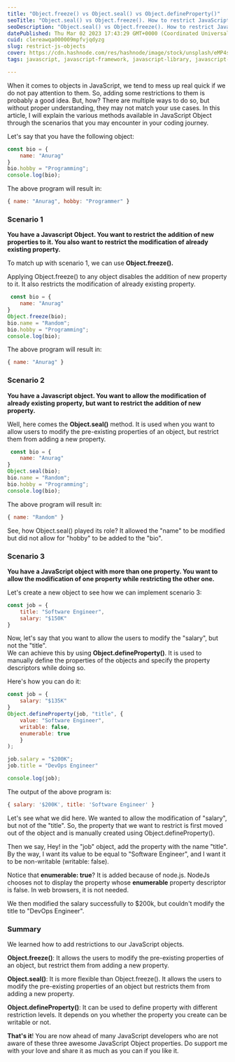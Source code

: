 ```yaml
---
title: "Object.freeze() vs Object.seal() vs Object.defineProperty()"
seoTitle: "Object.seal() vs Object.freeze(). How to restrict JavaScript Objects?"
seoDescription: "Object.seal() vs Object.freeze(). How to restrict JavaScript Objects? This article covers how you can modify and restrict the JavaScript objects."
datePublished: Thu Mar 02 2023 17:43:29 GMT+0000 (Coordinated Universal Time)
cuid: clereawqa000009mpfvjqdyzg
slug: restrict-js-objects
cover: https://cdn.hashnode.com/res/hashnode/image/stock/unsplash/eMP4sYPJ9x0/upload/863e1a1dc27090249815cc352eb4020c.jpeg
tags: javascript, javascript-framework, javascript-library, javascript-modules, programming-tips

---
```


When it comes to objects in JavaScript, we tend to mess up real quick if we do not pay attention to them. So, adding some restrictions to them is probably a good idea. But, how? There are multiple ways to do so, but without proper understanding, they may not match your use cases. In this article, I will explain the various methods available in JavaScript Object through the scenarios that you may encounter in your coding journey.

Let's say that you have the following object:

```javascript
const bio = {
    name: "Anurag"
}
bio.hobby = "Programming";
console.log(bio);
```

The above program will result in:

```javascript
{ name: "Anurag", hobby: "Programmer" }
```

### Scenario 1

**You have a Javascript Object. You want to restrict the addition of new properties to it. You also want to restrict the modification of already existing property.**

To match up with scenario 1, we can use **Object.freeze().**

Applying Object.freeze() to any object disables the addition of new property to it. It also restricts the modification of already existing property.

```javascript
 const bio = {
    name: "Anurag"
}
Object.freeze(bio);
bio.name = "Random";
bio.hobby = "Programming";
console.log(bio);
```

The above program will result in:

```javascript
{ name: "Anurag" }
```

### Scenario 2

**You have a Javascript object. You want to allow the modification of already existing property, but want to restrict the addition of new property.**

Well, here comes the **Object.seal()** method. It is used when you want to allow users to modify the pre-existing properties of an object, but restrict them from adding a new property.

```javascript
 const bio = {
    name: "Anurag"
}
Object.seal(bio);
bio.name = "Random";
bio.hobby = "Programming";
console.log(bio);
```

The above program will result in:

```javascript
{ name: "Random" }
```

See, how Object.seal() played its role? It allowed the "name" to be modified but did not allow for "hobby" to be added to the "bio".

### Scenario 3

**You have a JavaScript object with more than one property. You want to allow the modification of one property while restricting the other one.**

Let's create a new object to see how we can implement scenario 3:

```javascript
const job = {
    title: "Software Engineer",
    salary: "$150K"
}
```

Now, let's say that you want to allow the users to modify the "salary", but not the "title".  
We can achieve this by using **Object.defineProperty()**. It is used to manually define the properties of the objects and specify the property descriptors while doing so.

Here's how you can do it:

```javascript
const job = {
    salary: "$135K"
}
Object.defineProperty(job, "title", {
    value: "Software Engineer",
    writable: false,
    enumerable: true
    }
);

job.salary = "$200K";
job.title = "DevOps Engineer"

console.log(job);
```

The output of the above program is:

```javascript
{ salary: '$200K', title: 'Software Engineer' }
```

Let's see what we did here. We wanted to allow the modification of "salary", but not of the "title". So, the property that we want to restrict is first moved out of the object and is manually created using Object.defineProperty().

Then we say, Hey! in the "job" object, add the property with the name "title". By the way, I want its value to be equal to "Software Engineer", and I want it to be non-writable (writable: false).

Notice that **enumerable: true**? It is added because of node.js. NodeJs chooses not to display the property whose **enumerable** property descriptor is false. In web browsers, it is not needed.

We then modified the salary successfully to $200k, but couldn't modify the title to "DevOps Engineer".

### Summary

We learned how to add restrictions to our JavaScript objects.

**Object.freeze()**: It allows the users to modify the pre-existing properties of an object, but restrict them from adding a new property.

**Object.seal()**: It is more flexible than Object.freeze(). It allows the users to modify the pre-existing properties of an object but restricts them from adding a new property.

**Object.defineProperty()**: It can be used to define property with different restriction levels. It depends on you whether the property you create can be writable or not.

**That's it**! You are now ahead of many JavaScript developers who are not aware of these three awesome JavaScript Object properties. Do support me with your love and share it as much as you can if you like it.